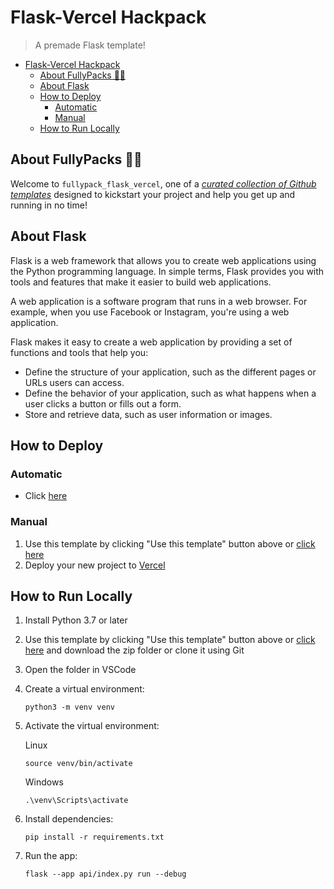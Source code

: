 # Flask-Vercel Hackpack

> A premade Flask template!

- [Flask-Vercel Hackpack](#flask-vercel-hackpack)
  - [About FullyPacks 🐘🎁](#about-fullypacks-)
  - [About Flask](#about-flask)
  - [How to Deploy](#how-to-deploy)
    - [Automatic](#automatic)
    - [Manual](#manual)
  - [How to Run Locally](#how-to-run-locally)

## About FullyPacks 🐘🎁

Welcome to `fullypack_flask_vercel`, one of a [_curated collection of Github templates_](https://github.com/orgs/acmcsufoss/repositories?q=fullypack_&type=all&sort=stargazers) designed to kickstart your project and help you get up and running in no time!

## About Flask

Flask is a web framework that allows you to create web applications using the Python programming language. In simple terms, Flask provides you with tools and features that make it easier to build web applications.

A web application is a software program that runs in a web browser. For example, when you use Facebook or Instagram, you're using a web application.

Flask makes it easy to create a web application by providing a set of functions and tools that help you:

- Define the structure of your application, such as the different pages or URLs users can access.
- Define the behavior of your application, such as what happens when a user clicks a button or fills out a form.
- Store and retrieve data, such as user information or images.

## How to Deploy

### Automatic

- Click [here](https://vercel.com/new/clone?repository-url=https://github.com/acmcsufoss/hackpack_flask_vercel/)

### Manual

1. Use this template by clicking "Use this template" button above or [click here](https://github.com/acmcsufoss/hackpack_flask_vercel/generate)
2. Deploy your new project to [Vercel](https://vercel.com/new)

## How to Run Locally

1. Install Python 3.7 or later
2. Use this template by clicking "Use this template" button above or [click here](https://github.com/acmcsufoss/hackpack_flask_vercel/generate) and download the zip folder or clone it using Git
3. Open the folder in VSCode
4. Create a virtual environment:

   ```terminal
   python3 -m venv venv
   ```

5. Activate the virtual environment:

   Linux

   ```terminal
   source venv/bin/activate
   ```

   Windows

   ```terminal
   .\venv\Scripts\activate
   ```

6. Install dependencies:

   ```terminal
   pip install -r requirements.txt
   ```

7. Run the app:

   ```terminal
   flask --app api/index.py run --debug
   ```
